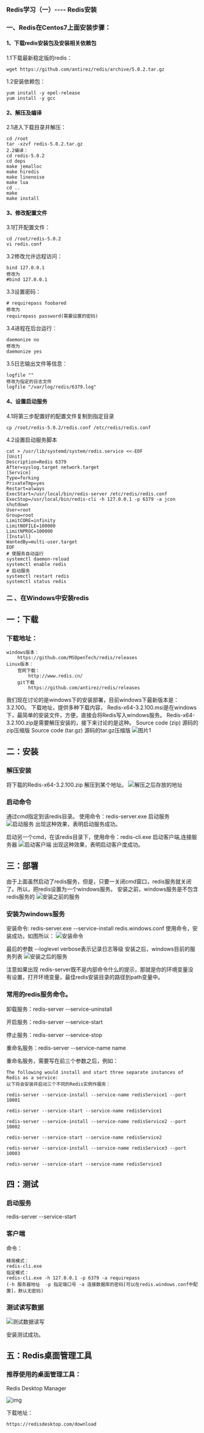 ### Redis学习（一）---- Redis安装

### 一、Redis在Centos7上面安装步骤：

#### 1、下载redis安装包及安装相关依赖包

1.1下载最新稳定版的redis：

```
wget https://github.com/antirez/redis/archive/5.0.2.tar.gz
```

1.2安装依赖包：

```
yum install -y epel-release
yum install -y gcc
```

#### 2、解压及编译

2.1进入下载目录并解压：

```
cd /root
tar -xzvf redis-5.0.2.tar.gz
2.2编译：
cd redis-5.0.2
cd deps
make jemalloc
make hiredis
make linenoise
make lua
cd ..
make
make install
```

#### 3、修改配置文件

3.1打开配置文件：

```
cd /root/redis-5.0.2
vi redis.conf
```

3.2修改允许远程访问：

```
bind 127.0.0.1
修改为
#bind 127.0.0.1
```

3.3设置密码：

```
# requirepass foobared
修改为
requirepass password(需要设置的密码)
```

3.4进程在后台运行：

```
daemonize no
修改为
daemonize yes
```

3.5日志输出文件等信息：

```
logfile ""
修改为指定的日志文件
logfile "/var/log/redis/6379.log"
```

#### 4、设置启动服务

4.1将第三步配置好的配置文件复制到指定目录

```
cp /root/redis-5.0.2/redis.conf /etc/redis/redis.conf
```

4.2设置启动服务脚本

```shell
cat > /usr/lib/systemd/system/redis.service <<-EOF
[Unit]
Description=Redis 6379
After=syslog.target network.target
[Service]
Type=forking
PrivateTmp=yes
Restart=always
ExecStart=/usr/local/bin/redis-server /etc/redis/redis.conf
ExecStop=/usr/local/bin/redis-cli -h 127.0.0.1 -p 6379 -a jcon shutdown
User=root
Group=root
LimitCORE=infinity
LimitNOFILE=100000
LimitNPROC=100000
[Install]
WantedBy=multi-user.target
EOF
# 使服务自动运行
systemctl daemon-reload
systemctl enable redis
# 启动服务
systemctl restart redis
systemctl status redis
```





### 二 、在Windows中安装redis

## 一：下载

### 下载地址：

```
windows版本：
    https://github.com/MSOpenTech/redis/releases
Linux版本：
    官网下载：
        http://www.redis.cn/
    git下载
        https://github.com/antirez/redis/releases
```

我们现在讨论的是windows下的安装部署，目前windows下最新版本是：3.2.100。
下载地址，提供多种下载内容，
Redis-x64-3.2.100.msi是在windows下，最简单的安装文件，方便，直接会将Redis写入windows服务。
Redis-x64-3.2.100.zip是需要解压安装的，接下来讨论的是这种。
Source code (zip) 源码的zip压缩版
Source code (tar.gz) 源码的tar.gz压缩版
![图片1](https://images2015.cnblogs.com/blog/564792/201703/564792-20170302141835970-345229799.png)

## 二：安装

### 解压安装

将下载的Redis-x64-3.2.100.zip 解压到某个地址。
![解压之后存放的地址](https://images2015.cnblogs.com/blog/564792/201703/564792-20170302141837188-1772743982.png)

### 启动命令

通过cmd指定到该redis目录。
使用命令：redis-server.exe 启动服务
![启动服务](https://images2015.cnblogs.com/blog/564792/201703/564792-20170302141837907-542406591.png)
出现这种效果，表明启动服务成功。

启动另一个cmd，在该redis目录下，使用命令：redis-cli.exe 启动客户端,连接服务器
![启动客户端](https://images2015.cnblogs.com/blog/564792/201703/564792-20170302141838704-1847088572.png)
出现这种效果，表明启动客户度成功。

## 三：部署

由于上面虽然启动了redis服务，但是，只要一关闭cmd窗口，redis服务就关闭了。所以，把redis设置为一个windows服务。
安装之前，windows服务是不包含redis服务的 ![安装之前的服务](https://images2015.cnblogs.com/blog/564792/201703/564792-20170302141839766-1468591887.png)

### 安装为windows服务

安装命令: redis-server.exe --service-install redis.windows.conf 使用命令，安装成功，如图所以： ![安装命令](https://images2015.cnblogs.com/blog/564792/201703/564792-20170302141840173-403260234.png)

最后的参数 --loglevel verbose表示记录日志等级
安装之后，windows目前的服务列表 
![安装之后的服务](https://images2015.cnblogs.com/blog/564792/201703/564792-20170302141841282-1545366890.png)

注意如果出现 redis-server既不是内部命令什么的提示，那就是你的环境变量没有设置，打开环境变量，最佳redis安装目录的路径到path变量中。

### 常用的redis服务命令。

卸载服务：redis-server --service-uninstall

开启服务：redis-server --service-start

停止服务：redis-server --service-stop

重命名服务：redis-server --service-name name

重命名服务，需要写在前三个参数之后，例如：

```
The following would install and start three separate instances of Redis as a service:   
以下将会安装并启动三个不同的Redis实例作服务：

redis-server --service-install --service-name redisService1 --port 10001

redis-server --service-start --service-name redisService1

redis-server --service-install --service-name redisService2 --port 10002

redis-server --service-start --service-name redisService2

redis-server --service-install --service-name redisService3 --port 10003

redis-server --service-start --service-name redisService3
```

## 四：测试

### 启动服务

redis-server --service-start

### 客户端

命令：

```
精简模式：
redis-cli.exe
指定模式：
redis-cli.exe -h 127.0.0.1 -p 6379 -a requirepass
(-h 服务器地址  -p 指定端口号 -a 连接数据库的密码[可以在redis.windows.conf中配置]，默认无密码)
```

### 测试读写数据

![测试数据读写](https://images2015.cnblogs.com/blog/564792/201703/564792-20170302141841876-396426521.png)

安装测试成功。

 

## 五：Redis桌面管理工具

### 推荐使用的桌面管理工具：

Redis Desktop Manager

![img](https://images2015.cnblogs.com/blog/564792/201703/564792-20170302141842829-1478485599.png)

下载地址：

```
https://redisdesktop.com/download
```